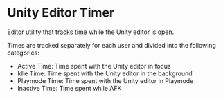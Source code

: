 # Unity Editor Timer

Editor utility that tracks time while the Unity editor is open.

Times are tracked separately for each user and divided into the following categories:

- Active Time: Time spent with the Unity editor in focus
- Idle Time: Time spent with the Unity editor in the background
- Playmode Time: Time spent with the Unity editor in Playmode
- Inactive Time: Time spent while AFK
